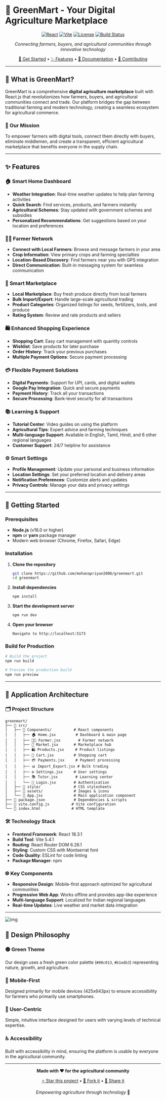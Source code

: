 # 🌱 GreenMart - Your Digital Agriculture Marketplace

<div align="center">

[![React](https://img.shields.io/badge/React-18.3.1-blue.svg)](https://reactjs.org/)
[![Vite](https://img.shields.io/badge/Vite-5.4.1-646CFF.svg)](https://vitejs.dev/)
[![License](https://img.shields.io/badge/License-MIT-green.svg)](LICENSE)
[![Build Status](https://img.shields.io/badge/Build-Passing-brightgreen.svg)](https://github.com/mohanapriyan2006/greenmart)

*Connecting farmers, buyers, and agricultural communities through innovative technology*

[🚀 Get Started](#-getting-started) • [✨ Features](#-features) • [📖 Documentation](#-documentation) • [🤝 Contributing](#-contributing)

</div>

---

## 🌟 What is GreenMart?

GreenMart is a comprehensive **digital agriculture marketplace** built with React.js that revolutionizes how farmers, buyers, and agricultural communities connect and trade. Our platform bridges the gap between traditional farming and modern technology, creating a seamless ecosystem for agricultural commerce.

### 🎯 Our Mission
To empower farmers with digital tools, connect them directly with buyers, eliminate middlemen, and create a transparent, efficient agricultural marketplace that benefits everyone in the supply chain.

---

## ✨ Features

### 🏠 **Smart Home Dashboard**
- **Weather Integration**: Real-time weather updates to help plan farming activities
- **Quick Search**: Find services, products, and farmers instantly
- **Agricultural Schemes**: Stay updated with government schemes and subsidies
- **Personalized Recommendations**: Get suggestions based on your location and preferences

### 👨‍🌾 **Farmer Network**
- **Connect with Local Farmers**: Browse and message farmers in your area
- **Crop Information**: View primary crops and farming specialties
- **Location-Based Discovery**: Find farmers near you with GPS integration
- **Direct Communication**: Built-in messaging system for seamless communication

### 🛒 **Smart Marketplace**
- **Local Marketplace**: Buy fresh produce directly from local farmers
- **Bulk Import/Export**: Handle large-scale agricultural trading
- **Product Categories**: Organized listings for seeds, fertilizers, tools, and produce
- **Rating System**: Review and rate products and sellers

### 🛍️ **Enhanced Shopping Experience**
- **Shopping Cart**: Easy cart management with quantity controls
- **Wishlist**: Save products for later purchase
- **Order History**: Track your previous purchases
- **Multiple Payment Options**: Secure payment processing

### 💳 **Flexible Payment Solutions**
- **Digital Payments**: Support for UPI, cards, and digital wallets
- **Google Pay Integration**: Quick and secure payments
- **Payment History**: Track all your transactions
- **Secure Processing**: Bank-level security for all transactions

### 📚 **Learning & Support**
- **Tutorial Center**: Video guides on using the platform
- **Agricultural Tips**: Expert advice and farming techniques
- **Multi-language Support**: Available in English, Tamil, Hindi, and 6 other regional languages
- **Customer Support**: 24/7 helpline for assistance

### ⚙️ **Smart Settings**
- **Profile Management**: Update your personal and business information
- **Location Settings**: Set your preferred location and delivery areas
- **Notification Preferences**: Customize alerts and updates
- **Privacy Controls**: Manage your data and privacy settings

---

## 🚀 Getting Started

### Prerequisites
- **Node.js** (v16.0 or higher)
- **npm** or **yarn** package manager
- Modern web browser (Chrome, Firefox, Safari, Edge)

### Installation

1. **Clone the repository**
   ```bash
   git clone https://github.com/mohanapriyan2006/greenmart.git
   cd greenmart
   ```

2. **Install dependencies**
   ```bash
   npm install
   ```

3. **Start the development server**
   ```bash
   npm run dev
   ```

4. **Open your browser**
   ```
   Navigate to http://localhost:5173
   ```

### Build for Production

```bash
# Build the project
npm run build

# Preview the production build
npm run preview
```

---

## 📱 Application Architecture

### 🗂️ Project Structure
```
greenmart/
├── 📁 src/
│   ├── 📁 Components/          # React components
│   │   ├── 🏠 Home.jsx         # Dashboard & main page
│   │   ├── 👨‍🌾 Farmer.jsx        # Farmer network
│   │   ├── 🛒 Market.jsx       # Marketplace hub
│   │   ├── 🛍️ Products.jsx     # Product listings
│   │   ├── 🛒 Cart.jsx         # Shopping cart
│   │   ├── 💳 Payments.jsx     # Payment processing
│   │   ├── 📊 Import_Export.jsx # Bulk trading
│   │   ├── ⚙️ Settings.jsx     # User settings
│   │   ├── 📚 Tutor.jsx        # Learning center
│   │   └── 🔐 Login.jsx        # Authentication
│   ├── 📁 style/               # CSS stylesheets
│   ├── 📁 assets/              # Images & icons
│   └── 📄 App.jsx              # Main application component
├── 📄 package.json             # Dependencies & scripts
├── 📄 vite.config.js          # Vite configuration
└── 📄 index.html              # HTML template
```

### 🛠️ Technology Stack
- **Frontend Framework**: React 18.3.1
- **Build Tool**: Vite 5.4.1
- **Routing**: React Router DOM 6.26.1
- **Styling**: Custom CSS with Montserrat font
- **Code Quality**: ESLint for code linting
- **Package Manager**: npm

### 🌐 Key Components
- **Responsive Design**: Mobile-first approach optimized for agricultural communities
- **Progressive Web App**: Works offline and provides app-like experience
- **Multi-language Support**: Localized for Indian regional languages
- **Real-time Updates**: Live weather and market data integration

---

![img](https://mohanapriyan.netlify.app/assets/greenmart-xMfI8lMj.png)

## 🎨 Design Philosophy

### 🟢 **Green Theme**
Our design uses a fresh green color palette (`#00c013`, `#b1edb3`) representing nature, growth, and agriculture.

### 📱 **Mobile-First**
Designed primarily for mobile devices (425x643px) to ensure accessibility for farmers who primarily use smartphones.

### 🎯 **User-Centric**
Simple, intuitive interface designed for users with varying levels of technical expertise.

### ♿ **Accessibility**
Built with accessibility in mind, ensuring the platform is usable by everyone in the agricultural community.

---

<div align="center">

**Made with ❤️ for the agricultural community**

[⭐ Star this project](https://github.com/mohanapriyan2006/greenmart) • [🍴 Fork it](https://github.com/mohanapriyan2006/greenmart/fork) • [📢 Share it](https://twitter.com/intent/tweet?text=Check%20out%20GreenMart%20-%20A%20digital%20agriculture%20marketplace!&url=https://github.com/mohanapriyan2006/greenmart)

*Empowering agriculture through technology* 🌱

</div>
